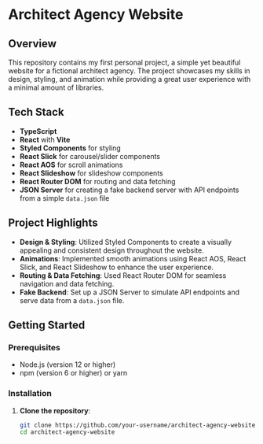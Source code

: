 # Architect Agency Website

## Overview

This repository contains my first personal project, a simple yet beautiful website for a fictional architect agency. The project showcases my skills in design, styling, and animation while providing a great user experience with a minimal amount of libraries.

## Tech Stack

- **TypeScript**
- **React** with **Vite**
- **Styled Components** for styling
- **React Slick** for carousel/slider components
- **React AOS** for scroll animations
- **React Slideshow** for slideshow components
- **React Router DOM** for routing and data fetching
- **JSON Server** for creating a fake backend server with API endpoints from a simple `data.json` file

## Project Highlights

- **Design & Styling**: Utilized Styled Components to create a visually appealing and consistent design throughout the website.
- **Animations**: Implemented smooth animations using React AOS, React Slick, and React Slideshow to enhance the user experience.
- **Routing & Data Fetching**: Used React Router DOM for seamless navigation and data fetching.
- **Fake Backend**: Set up a JSON Server to simulate API endpoints and serve data from a `data.json` file.

## Getting Started

### Prerequisites

- Node.js (version 12 or higher)
- npm (version 6 or higher) or yarn

### Installation

1. **Clone the repository**:
   ```sh
   git clone https://github.com/your-username/architect-agency-website.git
   cd architect-agency-website
   ```
